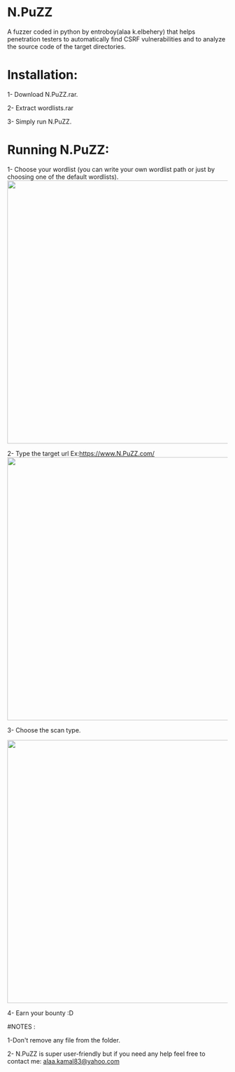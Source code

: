# N.PuZZ
A fuzzer coded in python by entroboy(alaa k.elbehery) that helps penetration testers to automatically find CSRF vulnerabilities and to analyze the source code of the target directories.

# Installation:
1- Download N.PuZZ.rar.

2- Extract wordlists.rar

3- Simply run N.PuZZ.

# Running N.PuZZ:
1- Choose your wordlist (you can write your own wordlist path or just by choosing one of the default wordlists).
<img src=https://file.dropr.io/file/0f7e0fad-4af4-4ee3-98bb-71dc9cae4e6c.png width="600" />

2- Type the target url Ex:https://www.N.PuZZ.com/ 
<img src=https://file.dropr.io/file/cb7e130d-f141-4959-9290-1ddd0ef028b5.png width="600" />


3- Choose the scan type.

<img src=https://file.dropr.io/file/8b82f1a1-bcd6-4591-a53f-d5c9730f4d29.png width="600" />

4- Earn your bounty :D

#NOTES :

1-Don't remove any file from the folder.

2- N.PuZZ is super user-friendly but if you need any help feel free to contact me: alaa.kamal83@yahoo.com



